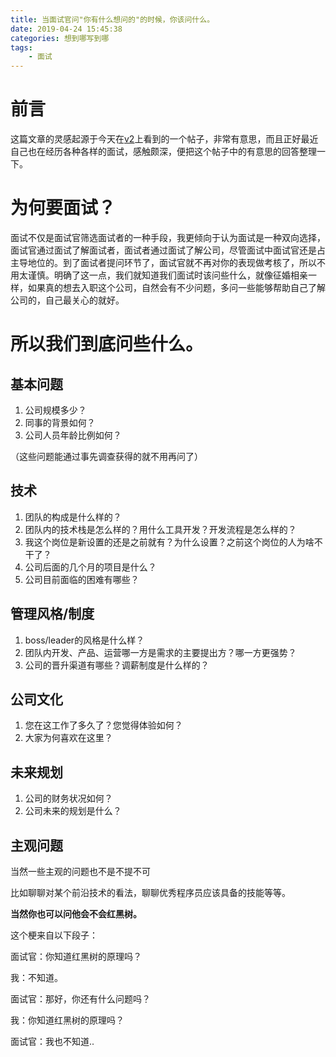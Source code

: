 ```yaml
---
title: 当面试官问"你有什么想问的"的时候，你该问什么。
date: 2019-04-24 15:45:38
categories: 想到哪写到哪
tags: 
	- 面试
---
```


# 前言

这篇文章的灵感起源于今天在[v2](<https://www.v2ex.com/t/558135#reply42>)上看到的一个帖子，非常有意思，而且正好最近自己也在经历各种各样的面试，感触颇深，便把这个帖子中的有意思的回答整理一下。

# 为何要面试？

面试不仅是面试官筛选面试者的一种手段，我更倾向于认为面试是一种双向选择，面试官通过面试了解面试者，面试者通过面试了解公司，尽管面试中面试官还是占主导地位的。到了面试者提问环节了，面试官就不再对你的表现做考核了，所以不用太谨慎。明确了这一点，我们就知道我们面试时该问些什么，就像征婚相亲一样，如果真的想去入职这个公司，自然会有不少问题，多问一些能够帮助自己了解公司的，自己最关心的就好。



# 所以我们到底问些什么。

## 基本问题

1. 公司规模多少？
2. 同事的背景如何？
3. 公司人员年龄比例如何？

（这些问题能通过事先调查获得的就不用再问了）

## 技术

1. 团队的构成是什么样的？
2. 团队内的技术栈是怎么样的？用什么工具开发？开发流程是怎么样的？
3. 我这个岗位是新设置的还是之前就有？为什么设置？之前这个岗位的人为啥不干了？
4. 公司后面的几个月的项目是什么？
5. 公司目前面临的困难有哪些？

## 管理风格/制度

1. boss/leader的风格是什么样？
2. 团队内开发、产品、运营哪一方是需求的主要提出方？哪一方更强势？
3. 公司的晋升渠道有哪些？调薪制度是什么样的？

## 公司文化

1. 您在这工作了多久了？您觉得体验如何？
2. 大家为何喜欢在这里？

## 未来规划

1. 公司的财务状况如何？
2. 公司未来的规划是什么？

## 主观问题

当然一些主观的问题也不是不提不可

比如聊聊对某个前沿技术的看法，聊聊优秀程序员应该具备的技能等等。

**当然你也可以问他会不会红黑树。**

这个梗来自以下段子：

面试官：你知道红黑树的原理吗？

我：不知道。

面试官：那好，你还有什么问题吗？

我：你知道红黑树的原理吗？

面试官：我也不知道..



